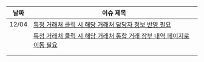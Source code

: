 |  날짜  |  이슈 제목  |
|---|---|
|12/04|[특정 거래처 클릭 시 해당 거래처 담당자 정보 반영 필요](https://platpharm0devops.atlassian.net/jira/software/projects/DP23/boards/1/backlog?selectedIssue=DP23-141)|
||[특정 거래처 클릭 시 해당 거래처 통합 거래 장부 내역 페이지로 이동 필요](https://platpharm0devops.atlassian.net/jira/software/projects/DP23/boards/1/backlog?selectedIssue=DP23-142)|
|||
|||